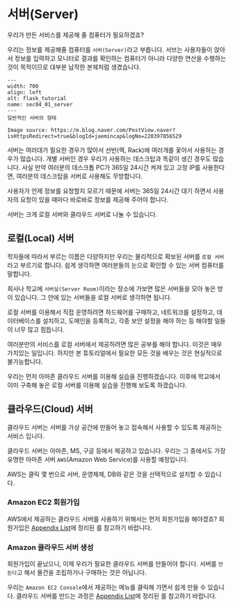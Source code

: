 # 서버(Server)

우리가 만든 서비스를 제공해 줄 컴퓨터가 필요하겠죠?

우리는 정보를 제공해줄 컴퓨터를 `서버(Server)`라고 부릅니다. 서브는 사용자들이 앉아서 정보를 입력하고 모니터로 결과를 확인하는 컴퓨터가 아니라 다양한 연산을 수행하는 것이 목적이므로 대부분 납작한 본체처럼 생겼습니다. 

```{figure} ../../imgs/Section04_system_deploy/sec04_01_server.png
---
width: 700
align: left
alt: flask_tutorial
name: sec04_01_server
---
일반적인 서버의 형태

Image source: https://m.blog.naver.com/PostView.naver?isHttpsRedirect=true&blogId=jaemincap&logNo=220397856529
```

서버는 여러대가 필요한 경우가 많아서 선반(랙, Rack)에 여러개를 꽃아서 사용하는 경우가 많습니다. 개별 서버인 경우 우리가 사용하는 데스크탑과 똑같이 생긴 경우도 많습니다.
사실 만약 여러분의 데스크톱 PC가 365일 24시간 켜져 있고 고정 IP를 사용한다면, 여러분의 데스크탑을 서버로 사용해도 무방합니다.

사용자가 언제 정보를 요청할지 모르기 때문에 서버는 365일 24시간 대기 하면서 사용자의 요청이 있을 때마다 바로바로 정보를 제공해 주어야 합니다.


서버는 크게 로컬 서버와 클라우드 서버로 나눌 수 있습니다.

## 로컬(Local) 서버

학자들에 따라서 부르는 이름은 다양하지만 우리는 물리적으로 확보된 서버를 `로컬 서버`라고 부르기로 합니다.
쉽게 생각하면 여러분들의 눈으로 확인할 수 있는 서버 컴퓨터를 말합니다.

회사나 학교에 `서버실(Server Room)`이라는 장소에 가보면 많은 서버들을 모아 놓은 방이 있습니다. 그 안에 있는 서버들을 로컬 서버로 생각하면 됩니다.

로컬 서버를 이용해서 직접 운영하려면 하드웨어를 구매하고, 네트워크를 설정하고, 데이터베이스를 설치하고, 도메인을 등록하고, 각종 보안 설정을 해야 하는 등 해야할 일들이 너무 많고 힘듭니다.

여러분만의 서비스를 로컬 서버에서 제공하려면 많은 공부를 해야 합니다. 이것은 매우 가치있는 일입니다. 하지만 본 튜토리얼에서 필요한 모든 것을 배우는 것은 현실적으로 불가능합니다.

우리는 먼저 아마존 클라우드 서버를 이용해 실습을 진행하겠습니다.
이후에 학교에서 이미 구축해 놓은 로컬 서버를 이용해 실습을 진행해 보도록 하겠습니다.

## 클라우드(Cloud) 서버

클라우드 서버는 서버를 가상 공간에 만들어 놓고 접속해서 사용할 수 있도록 제공하는 서비스 입니다.

클라우드 서버는 아마존, MS, 구글 등에서 제공하고 있습니다.
우리는 그 중에서도 가장 유명한 아마존 서버 `AWS`(Amazon Web Service)를 사용할 예정입니다.

AWS는 클릭 몇 번으로 서버, 운영체제, DB와 같은 것을 선택적으로 설치할 수 있습니다. 

### Amazon EC2 회원가입
AWS에서 제공하는 클라우드 서버를 사용하기 위해서는 먼저 회원가입을 해야겠죠?
회원가입은 [Appendix List](../Appendix/apdx00_appendix_list.md)에 정리된 [](../Appendix/apdx03_aws_sing_up.md)를 참고하기 바랍니다.

### Amazon 클라우드 서버 생성
회원가입이 끝났으니, 이제 우리가 필요한 클라우드 서버를 만들어야 합니다.
서버를 `만든다`고 해서 물건을 조립하거나 구매하는 것은 아닙니다. 

우리는 `Amazon EC2 Console`에서 제공하는 메뉴를 클릭해 가면서 쉽게 만들 수 있습니다.
클라우드 서버를 만드는 과정은 [Appendix List](../Appendix/apdx00_appendix_list.md)에 정리된 [](../Appendix/apdx04_EC2_server_create.md)를 참고하기 바랍니다.




